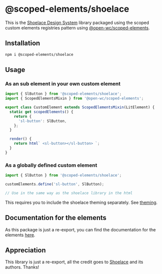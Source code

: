 # @scoped-elements/shoelace

This is the [Shoelace Design System](https://shoelace.style/) library packaged using the scoped custom elements registries pattern using [@open-wc/scoped-elements](https://www.npmjs.com/package/@open-wc/scoped-elements).

## Installation

```bash
npm i @scoped-elements/shoelace
```

## Usage

### As an sub element in your own custom element

```js
import { SlButton } from '@scoped-elements/shoelace';
import { ScopedElementsMixin } from '@open-wc/scoped-elements';

export class CustomElement extends ScopedElementsMixin(LitElement) {
  static get scopedElements() {
    return {
      'sl-button': SlButton,
    };
  }

  render() {
    return html` <sl-button></sl-button> `;
  }
}
```

### As a globally defined custom element

```js
import { SlButton } from '@scoped-elements/shoelace';

customElements.define('sl-button', SlButton);

// Use in the same way as the shoelace library in the html
```

This requires you to include the shoelace theming separately. See [theming](https://shoelace.style/getting-started/themes?id=activating-themes).

## Documentation for the elements

As this package is just a re-export, you can find the documentation for the elements [here](https://shoelace.style/).

## Appreciation

This library is just a re-export, all the credit goes to [Shoelace](https://shoelace.style/) and its authors. Thanks!
